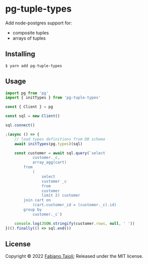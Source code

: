 pg-tuple-types
========

Add node-postgres support for:

* composite tuples
* arrays of tuples

## Installing

```
$ yarn add pg-tuple-types
```

## Usage

```js
import pg from 'pg'
import { initTypes } from 'pg-tuple-types'

const { Client } = pg

const sql = new Client()

sql.connect()

;(async () => {
    // load types definitions from DB schema
    await initTypes(pg.types)(sql)

    const customer = await sql.query(`select
            customer._c,
            array_agg(cart)
        from
            (
                select
                customer _c
                from
                customer
                limit 2) customer
        join cart on
            (cart.customer_id = (customer._c).id)
        group by
            customer._c`)

    console.log(JSON.stringify(customer.rows, null, ' '))
})().finally(() => sql.end())
```

## License

Copyright © 2022 [Fabiano Taioli](http://fbn.github.io/);
Released under the MIT license.
